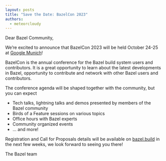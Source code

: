 ```yaml
---
layout: posts
title: "Save the Date: BazelCon 2023"
authors:
  - meteorcloudy
---
```


Dear Bazel Community,

We’re excited to announce that BazelCon 2023 will be held October 24-25 at
[Google Munich](https://goo.gl/maps/6ZFzh6Qu5gAZDxPSA)!

BazelCon is the annual conference for the Bazel build system users and
contributors. It is a great opportunity to learn about the latest developments
in Bazel, opportunity to contribute and network with other Bazel users and
contributors.

The conference agenda will be shaped together with the community, but you can
expect

* Tech talks, lightning talks and demos presented by members of the Bazel
  community
* Birds of a Feature sessions on various topics
* Office hours with Bazel experts
* Community organized events
* ... and more!

Registration and Call for Proposals details will be available on
[bazel.build](https://bazel.build) in the next few weeks, we look forward to
seeing you there!

The Bazel team
